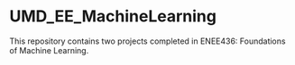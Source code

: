 # UMD_EE_MachineLearning
This repository contains two projects completed in ENEE436: Foundations of Machine Learning.
